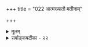 +++
title = "022 आत्मख्यातौ मतीनाम्"

+++
<details><summary>मूलम्</summary>

आत्मख्यातौ मतीनां मिथ इतरतया संविदन्या न सिध्येदन्योन्यार्थानभिज्ञाः कथमिव च धियो वादजल्पादि कुर्युः ।  
मानाभासादिसीमा न कथमपि भवेद् ग्राह्यमिथ्यात्वसाम्यात् सर्वं तत्संवृतेश्चेन्न खलु सदितरा साऽपि तत्तन्नियन्त्री ॥ २२ ॥
</details>

<details><summary>सर्वाङ्कषटीका - २२</summary>

556 

[आत्मख्यातिविमर्शः ] 

247. 

आत्मख्यातौ मतीनां मिथ इतरतया संविदन्या न सिध्येत् 

अन्योन्यार्थानभिज्ञाः कथमिव च धियो वादजल्पादि कुर्युः । मानाभासादिसीमा न कथमपि भवेद् ग्राह्यमिथ्यात्वसाम्यात् 

सर्वं तत् संवृतेश्चेत्, न खलु सदितरा साऽपि तत्तन्नियन्त्री ॥22॥ 

ख्यातिवादप्रसक्तावागतं शून्यवादविचारं परिसमाप्य, शून्यवादिकनिष्ठस्य योगाचारस्य संमतामात्मख्यातिं विमृशति - आत्मख्याताविति । **आत्मख्यातौ** = अहंप्रतीतिनियामकं विज्ञानाख्यं वस्तु स्वयं विषयरूपेण भासते, न तु विषयो बाह्यस्सत्योऽस्ति इत्यङ्गीकारे **मतीनाम्** = क्षणिकविज्ञानानाम् **मिथः** = परस्परम् **इतरतया** = भिन्नत्वात् **संविदन्या** = विज्ञानव्यतिरिक्तमन्यत् न **सिद्ध्येत्** = बाह्यं वस्तु न सिद्धयेदेव । इष्टमेवास्माकमिति चेत्, तत्राह - अन्योन्येत्यादि । अथवा, अन्या **संवित्** = स्वात्मव्यतिरिक्ता **संवित्** = विज्ञानम् न **सिद्ध्येत्** = न **प्रसिद्ध्येत्** =न प्रकाशेत, विज्ञानानां स्वप्रकाशत्वेऽपि स्वं प्रत्येव स्वस्य प्रकाशत्वात् परात्मनः स्वं प्रत्यप्रकाशरूपत्वात्, परात्मा न ज्ञायेत । अस्तु का हानिरित्यत्र - अन्योन्येत्यादि । **अन्योन्यम्** = परस्परं ये अर्थाः ज्ञानाज्ञानसुखदुःखादयः तदनभिज्ञाः तद्विषयज्ञानशून्याः **धियः** = विज्ञानरूपाः (पुमांसः) वादजल्पादि **च** = वादकथाम् जल्पकथां वा, आदिपदेन व्यवहारसामान्यं ग्राह्यम्, कथमिव कुर्युः, न कथञ्चिदपि । अपि च **ग्राह्यमिथ्यात्वसाम्यात्** = ग्राह्याणां विषयाणाम् मिथ्यात्वस्य समानत्वात् **मानाभासादिसीमा** = प्रमाणाप्रमाणादिविषयिणी **मर्यादा** =व्यवस्था कथमपि न **भवेत्** = सर्वथा न भवेत् । एतत्सर्वं संवृतिपदवाच्यया वेदान्तिसंमतया अविद्ययैव प्रचलति अविद्याया माहात्म्यादेवेति चेत्, तत्राह - तत् सर्वम् उक्तं सर्वमपि **संवृतेश्चेत्** = संवृत्त्यैव संपद्यत इति चेत्, **सापि** = संवृतिरपि **सदितरा** = सद्रूपविज्ञानभिन्ना मिथ्याभूता संवृतिरपि **तत्तन्नियन्त्री** = तत्तद्व्यवस्थायाः प्रयोजिका न **खलु** = नैव भवेत्, मिथ्यात्वादेव । अतश्च सर्वव्यवहारविलोपः ॥ 









1 

अयमत्र संग्रहः – विज्ञानपदवाच्या धातु (वस्तु) विशेषाः क्षणिकपरंपरारूपा अनन्तास्सन्ति । त एव संवृतिवशात् अहमर्थाः आत्मपदवाच्या भवन्ति । वस्तुतस्त्वहमर्थः आत्मा नाम कश्चिन्नास्ति । नैरात्म्यवादिनो हि ते । तदेव विज्ञानं संवृतिवशादेवार्थान् कल्पयित्वा विहरति, व्यवहारादिकं करोति । शुक्तिरजताद्यध्यासोऽपि संवृतिवशादात्मन्येव कल्पितः । विज्ञानस्यैव तन्मते आत्मस्थानापन्नत्वात्, एतत्संमतख्याति - वादस्य आत्मख्यातिः इति संज्ञा । परं त्वेतत्पक्षे क्षणिकपरंपरायाः परस्परं भिन्नत्वात्, विषयाणां तत्तद्विज्ञान अध्यासस्य वैय्यक्तिकत्वेन, एकस्य ज्ञानाज्ञानादिकम् अन्येन ज्ञातुं न शक्येत । अतश्च 'अयं मदुक्तं जानाति, न वा भ्रान्तो, वा न वा' इत्यादिकं ज्ञातुं न शक्येत । अतश्च लोकव्यवहारस्सर्वोऽप्युच्छिद्येत । वादादिकथा अपि न कर्तुं शक्याः, परस्पराभिप्रायज्ञानासंभवात् । सर्वमिदं मायास्थानापन्नसंवृतिप्रभावादुपपद्यत इत्यपि न, संवृतेरपि मिथ्यात्वात्, सापि स्वयमात्मानं कल्पयेदित्यपि वक्तुं न शक्यम्, तर्हि स्वतन्त्रपदार्थान्तरत्वापत्तेः, 

248. 

557 

[ ज्ञानार्थभोर्भेद आवश्यकः ] 

एकाकारप्रतीतिर्निजमतिविहता; नैव दृष्टे गुरुत्वम् 

व्यर्थाऽस्मिन् संमतिस्ते; बहिरपि नियतं वक्ष्यते ग्राह्यलक्ष्म । व्याघातो लिङ्गसंख्यापरिमितिवचसां नास्त्युपाधिप्रभेदात् 



एकं नानाकृति स्यात्; निजगुणभिदया बाधिते धीः स्वहेतोः ॥23॥ 

विज्ञानवदेव सत्या स्यात् । किञ्च बाह्यार्थस्य सत्यस्याभावात्, प्रमायाम् अप्रमायां वा विषयभूतस्य च मिथ्यात्वात्, मिथ्याविषयत्वादुभयोर्वैलक्षण्यं वा कथम्? इदमपि संवृतिप्रभावादिति चेत्, तर्हि न कापि व्यवस्था स्यात् जगति । ततश्च जगदान्ध्यमेव स्यात् । बन्धमोक्षव्यवस्थाद्यपि न स्यात्, गुरुशिष्यभावादिरपि न स्यादिति सर्वैर्मौनिभिर्भवितव्यमिति ॥ २२ ॥
</details>

